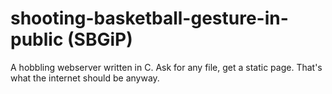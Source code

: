 # shooting-basketball-gesture-in-public (SBGiP)

A hobbling webserver written in C. Ask for any file, get a static page. That's what the internet should be anyway.
